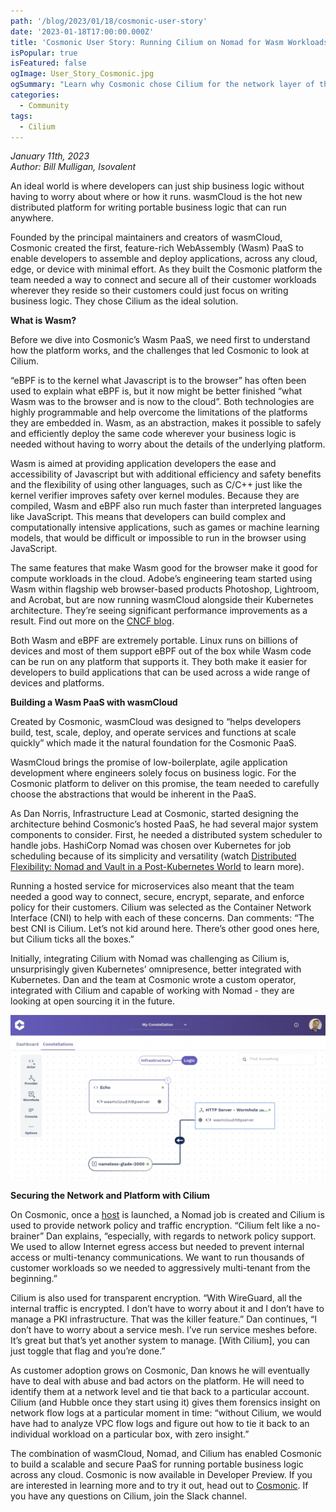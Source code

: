 ```yaml
---
path: '/blog/2023/01/18/cosmonic-user-story'
date: '2023-01-18T17:00:00.000Z'
title: 'Cosmonic User Story: Running Cilium on Nomad for Wasm Workloads'
isPopular: true
isFeatured: false
ogImage: User_Story_Cosmonic.jpg
ogSummary: "Learn why Cosmonic chose Cilium for the network layer of their Wasm PaaS"
categories:
  - Community
tags:
  - Cilium
---
```



*January 11th, 2023*  
*Author: Bill Mulligan, Isovalent*

An ideal world is where developers can just ship business logic without having to worry about where or how it runs. wasmCloud is the hot new distributed platform for writing portable business logic that can run anywhere.

Founded by the principal maintainers and creators of wasmCloud, Cosmonic created the first, feature-rich WebAssembly (Wasm) PaaS to enable developers to assemble and deploy applications, across any cloud, edge, or device with minimal effort. As they built the Cosmonic platform the team needed a way to connect and secure all of their customer workloads wherever they reside so their customers could just focus on writing business logic. They chose Cilium as the ideal solution.

**What is Wasm?**

Before we dive into Cosmonic’s Wasm PaaS, we need first to understand how the platform works, and the challenges that led Cosmonic to look at Cilium.

“eBPF is to the kernel what Javascript is to the browser” has often been used to explain what eBPF is, but it now might be better finished “what Wasm was to the browser and is now to the cloud”. Both technologies are highly programmable and help overcome the limitations of the platforms they are embedded in. Wasm, as an abstraction, makes it possible to safely and efficiently deploy the same code wherever your business logic is needed without having to worry about the details of the underlying platform. 

Wasm is aimed at providing application developers the ease and accessibility of Javascript but with additional efficiency and safety benefits and the flexibility of using other languages, such as C/C++ just like the kernel verifier improves safety over kernel modules. Because they are compiled, Wasm and eBPF also run much faster than interpreted languages like JavaScript. This means that developers can build complex and computationally intensive applications, such as games or machine learning models, that would be difficult or impossible to run in the browser using JavaScript.

The same features that make Wasm good for the browser make it good for compute workloads in the cloud. Adobe’s engineering team started using Wasm within flagship web browser-based products Photoshop, Lightroom, and Acrobat, but are now running wasmCloud alongside their Kubernetes architecture. They’re seeing significant performance improvements as a result. Find out more on the [CNCF blog](https://www.cncf.io/blog/2022/11/17/better-together-a-kubernetes-and-wasm-case-study/).

Both Wasm and eBPF are extremely portable. Linux runs on billions of devices and most of them support eBPF out of the box while Wasm code can be run on any platform that supports it. They both make it easier for developers to build applications that can be used across a wide range of devices and platforms.

**Building a Wasm PaaS with wasmCloud**

Created by Cosmonic, wasmCloud was designed to “helps developers build, test, scale, deploy, and operate services and functions at scale quickly” which made it the natural foundation for the Cosmonic PaaS.

WasmCloud brings the promise of low-boilerplate, agile application development where engineers solely focus on business logic. For the Cosmonic platform to deliver on this promise, the team needed to carefully choose the abstractions that would be inherent in the PaaS. 

As Dan Norris, Infrastructure Lead at Cosmonic, started designing the architecture behind Cosmonic’s hosted PaaS, he had several major system components to consider. First, he needed a distributed system scheduler to handle jobs. HashiCorp Nomad was chosen over Kubernetes for job scheduling because of its simplicity and versatility (watch [Distributed Flexibility: Nomad and Vault in a Post-Kubernetes World](https://www.youtube.com/watch?v=U1zn5OO8dHs) to learn more).

Running a hosted service for microservices also meant that the team needed a good way to connect, secure, encrypt, separate, and enforce policy for their customers. Cilium was selected as the Container Network Interface (CNI) to help with each of these concerns. Dan comments: “The best CNI is Cilium. Let’s not kid around here. There’s other good ones here, but Cilium ticks all the boxes.”

Initially, integrating Cilium with Nomad was challenging as Cilium is, unsurprisingly given Kubernetes’ omnipresence, better integrated with Kubernetes. Dan and the team at Cosmonic wrote a custom operator, integrated with Cilium and capable of working with Nomad - they are looking at open sourcing it in the future.

![Cosmonic dashboard screenshot](paas.png)

**Securing the Network and Platform with Cilium**

On Cosmonic, once a [host](https://cosmonic.com/docs/faq/glossary#host) is launched, a Nomad job is created and Cilium is used to provide network policy and traffic encryption. “Cilium felt like a no-brainer” Dan explains, “especially, with regards to network policy support. We used to allow Internet egress access but needed to prevent internal access or multi-tenancy communications. We want to run thousands of customer workloads so we needed to aggressively multi-tenant from the beginning.”

Cilium is also used for transparent encryption. “With WireGuard, all the internal traffic is encrypted. I don’t have to worry about it and I don’t have to manage a PKI infrastructure. That was the killer feature.” Dan continues, “I don’t have to worry about a service mesh. I’ve run service meshes before. It’s great but that’s yet another system to manage. [With Cilium], you can just toggle that flag and you’re done.”

As customer adoption grows on Cosmonic, Dan knows he will eventually have to deal with abuse and bad actors on the platform. He will need to identify them at a network level and tie that back to a particular account. Cilium (and Hubble once they start using it) gives them forensics insight on network flow logs at a particular moment in time: “without Cilium, we would have had to analyze VPC flow logs and figure out how to tie it back to an individual workload on a particular box, with zero insight.”

The combination of wasmCloud, Nomad, and Cilium has enabled Cosmonic to build a scalable and secure PaaS for running portable business logic across any cloud. Cosmonic is now available in Developer Preview. If you are interested in learning more and to try it out, head out to [Cosmonic](https://cosmonic.com/). If you have any questions on Cilium, join the Slack channel.
